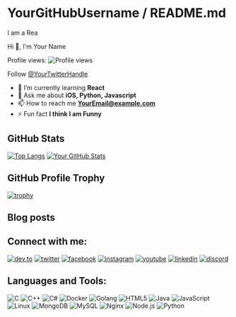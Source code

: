 # YourGitHubUsername / README.md

I am a Rea

Hi 👋, I'm Your Name

Profile views: ![Profile views](https://komarev.com/ghpvc/?username=YourGitHubUsername&label=Profile%20views&color=0e75b6&style=flat)

Follow [@YourTwitterHandle](https://twitter.com/YourTwitterHandle)

- 🌱 I’m currently learning **React**
- 💬 Ask me about **iOS, Python, Javascript**
- 📫 How to reach me **YourEmail@example.com**
- ⚡ Fun fact **I think I am Funny**

## GitHub Stats
[![Top Langs](https://github-readme-stats.vercel.app/api/top-langs/?username=YourGitHubUsername&layout=compact&theme=dark)](https://github.com/anuraghazra/github-readme-stats)
[![Your GitHub Stats](https://github-readme-stats.vercel.app/api?username=YourGitHubUsername&show_icons=true&theme=dark)](https://github.com/anuraghazra/github-readme-stats)

## GitHub Profile Trophy
[![trophy](https://github-profile-trophy.vercel.app/?username=YourGitHubUsername&theme=onedark)](https://github.com/ryo-ma/github-profile-trophy)

## Blog posts
<!-- BLOG-POST-LIST:START -->
<!-- BLOG-POST-LIST:END -->

## Connect with me:
[![dev.to](https://img.shields.io/badge/dev.to-0A0A0A?style=for-the-badge&logo=devdotto&logoColor=white)](https://dev.to/YourProfile)
[![twitter](https://img.shields.io/badge/twitter-1DA1F2?style=for-the-badge&logo=twitter&logoColor=white)](https://twitter.com/YourTwitterHandle)
[![facebook](https://img.shields.io/badge/facebook-1877F2?style=for-the-badge&logo=facebook&logoColor=white)]([https://facebook.com/YourFacebookProfile](https://www.facebook.com/tuanhpogn/))
[![instagram](https://img.shields.io/badge/instagram-E4405F?style=for-the-badge&logo=instagram&logoColor=white)](https://instagram.com/YourInstagramProfile)
[![youtube](https://img.shields.io/badge/youtube-FF0000?style=for-the-badge&logo=youtube&logoColor=white)](https://youtube.com/YourYouTubeChannel)
[![linkedin](https://img.shields.io/badge/linkedin-0077B5?style=for-the-badge&logo=linkedin&logoColor=white)](https://linkedin.com/in/YourLinkedInProfile)
[![discord](https://img.shields.io/badge/discord-7289DA?style=for-the-badge&logo=discord&logoColor=white)](https://discord.com/invite/YourDiscordInvite)

## Languages and Tools:
![C](https://img.shields.io/badge/c-A8B9CC?style=for-the-badge&logo=c&logoColor=black)
![C++](https://img.shields.io/badge/c++-00599C?style=for-the-badge&logo=cplusplus&logoColor=white)
![C#](https://img.shields.io/badge/c%23-239120?style=for-the-badge&logo=csharp&logoColor=white)
![Docker](https://img.shields.io/badge/docker-2496ED?style=for-the-badge&logo=docker&logoColor=white)
![Golang](https://img.shields.io/badge/go-00ADD8?style=for-the-badge&logo=go&logoColor=white)
![HTML5](https://img.shields.io/badge/html5-E34F26?style=for-the-badge&logo=html5&logoColor=white)
![Java](https://img.shields.io/badge/java-007396?style=for-the-badge&logo=java&logoColor=white)
![JavaScript](https://img.shields.io/badge/javascript-F7DF1E?style=for-the-badge&logo=javascript&logoColor=black)
![Linux](https://img.shields.io/badge/linux-FCC624?style=for-the-badge&logo=linux&logoColor=black)
![MongoDB](https://img.shields.io/badge/mongodb-47A248?style=for-the-badge&logo=mongodb&logoColor=white)
![MySQL](https://img.shields.io/badge/mysql-4479A1?style=for-the-badge&logo=mysql&logoColor=white)
![Nginx](https://img.shields.io/badge/nginx-009639?style=for-the-badge&logo=nginx&logoColor=white)
![Node.js](https://img.shields.io/badge/node.js-339933?style=for-the-badge&logo=nodedotjs&logoColor=white)
![Python](https://img.shields.io/badge/python-3776AB?style=for-the-badge&logo=python&logoColor=white)
